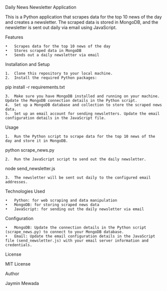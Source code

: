 Daily News Newsletter Application

This is a Python application that scrapes data for the top 10 news of the day and creates a newsletter. The scraped data is stored in MongoDB, and the newsletter is sent out daily via email using JavaScript.

Features

	•	Scrapes data for the top 10 news of the day
	•	Stores scraped data in MongoDB
	•	Sends out a daily newsletter via email

Installation and Setup

	1.	Clone this repository to your local machine.
	2.	Install the required Python packages:

pip install -r requirements.txt

	3.	Make sure you have MongoDB installed and running on your machine. Update the MongoDB connection details in the Python script.
	4.	Set up a MongoDB database and collection to store the scraped news data.
	5.	Set up an email account for sending newsletters. Update the email configuration details in the JavaScript file.

Usage

	1.	Run the Python script to scrape data for the top 10 news of the day and store it in MongoDB.

python scrape_news.py

	2.	Run the JavaScript script to send out the daily newsletter.

node send_newsletter.js

	3.	The newsletter will be sent out daily to the configured email addresses.

Technologies Used

	•	Python: for web scraping and data manipulation
	•	MongoDB: for storing scraped news data
	•	JavaScript: for sending out the daily newsletter via email

Configuration

	•	MongoDB: Update the connection details in the Python script (scrape_news.py) to connect to your MongoDB database.
	•	Email: Update the email configuration details in the JavaScript file (send_newsletter.js) with your email server information and credentials.

License

MIT License

Author

Jaymin Mewada
